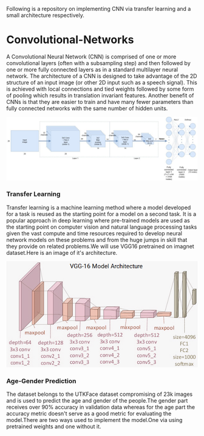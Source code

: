 Following is a repository on implementing CNN via transfer learning and a small architecture respectively.

# Convolutional-Networks
A Convolutional Neural Network (CNN) is comprised of one or more convolutional layers (often with a subsampling step) and then followed by one or more fully connected layers as in a standard multilayer neural network. The architecture of a CNN is designed to take advantage of the 2D structure of an input image (or other 2D input such as a speech signal). This is achieved with local connections and tied weights followed by some form of pooling which results in translation invariant features. Another benefit of CNNs is that they are easier to train and have many fewer parameters than fully connected networks with the same number of hidden units.

![CNN Architecture](cnn_block_diagram.jpg)

### Transfer Learning
Transfer learning is a machine learning method where a model developed for a task is reused as the starting point for a model on a second task.
It is a popular approach in deep learning where pre-trained models are used as the starting point on computer vision and natural language processing tasks given the vast compute and time resources required to develop neural network models on these problems and from the huge jumps in skill that they provide on related problems.We will use VGG16 pretrained on imagnet dataset.Here is an image of it's architecture. 


![VGG16 Model Architecture](vgg16.png)

### Age-Gender Prediction
The dataset belongs to the UTKFace dataset compromising of 23k images and is used to predict the age and gender of the people.The gender part receives over 90% accuracy in validation data whereas for the age part the accuracy metric doesn't serve as a good metric for evaluating the model.There are two ways used to implement the model.One via using pretrained weights and one without it.